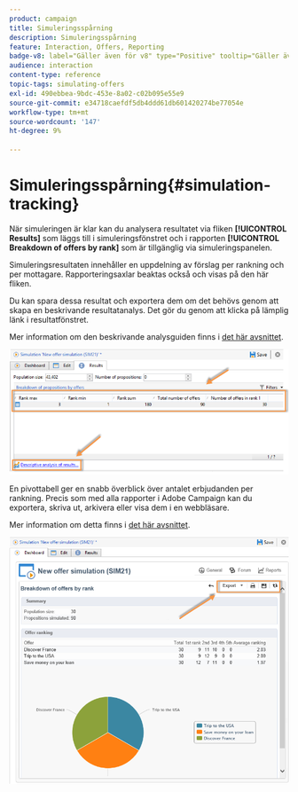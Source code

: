 ```yaml
---
product: campaign
title: Simuleringsspårning
description: Simuleringsspårning
feature: Interaction, Offers, Reporting
badge-v8: label="Gäller även för v8" type="Positive" tooltip="Gäller även Campaign v8"
audience: interaction
content-type: reference
topic-tags: simulating-offers
exl-id: 490ebbea-9bdc-453e-8a02-c02b095e55e9
source-git-commit: e34718caefdf5db4ddd61db601420274be77054e
workflow-type: tm+mt
source-wordcount: '147'
ht-degree: 9%

---
```


# Simuleringsspårning{#simulation-tracking}



När simuleringen är klar kan du analysera resultatet via fliken **[!UICONTROL Results]** som läggs till i simuleringsfönstret och i rapporten **[!UICONTROL Breakdown of offers by rank]** som är tillgänglig via simuleringspanelen.

Simuleringsresultaten innehåller en uppdelning av förslag per rankning och per mottagare. Rapporteringsaxlar beaktas också och visas på den här fliken.

Du kan spara dessa resultat och exportera dem om det behövs genom att skapa en beskrivande resultatanalys. Det gör du genom att klicka på lämplig länk i resultatfönstret.

Mer information om den beskrivande analysguiden finns i [det här avsnittet](../../reporting/using/about-descriptive-analysis.md).

![](assets/offer_simulation_012.png)

En pivottabell ger en snabb överblick över antalet erbjudanden per rankning. Precis som med alla rapporter i Adobe Campaign kan du exportera, skriva ut, arkivera eller visa dem i en webbläsare.

Mer information om detta finns i [det här avsnittet](../../reporting/using/actions-on-reports.md).

![](assets/offer_simulation_013.png)

